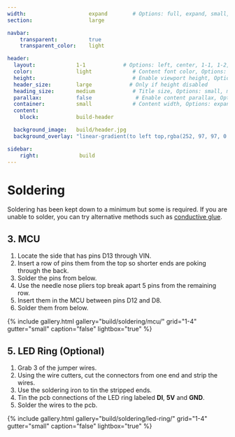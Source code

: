```yaml
---
width:                    expand        # Options: full, expand, small, xsmall
section:                  large

navbar:
    transparent:          true
    transparent_color:    light

header:
  layout:             1-1            # Options: left, center, 1-1, 1-2, 1-3 or 2-3. Left, right options display this pages title and subtitle. 1-1, 1-2, 1-3 or 2-3 options display content of block file/s.
  color:              light             # Content font color, Options: light, dark
  height:                               # Enable viewport height, Options: full
  header_size:        large            # Only if height disabled
  heading_size:       medium            # Title size, Options: small, medium, large
  parallax:           false              # Enable content parallax, Options: true
  container:          small             # Content width, Options: expand, small, xsmall
  content:
    block:            build-header

  background_image:   build/header.jpg
  background_overlay: "linear-gradient(to left top,rgba(252, 97, 97, 0.8) 0%, rgba(69, 69, 69, 0.8) 80%)"

sidebar:
    right:             build
---
```


[part-conductive-glue]:https://www.aliexpress.com/item/4000805311240.html

# Soldering
Soldering has been kept down to a minimum but some is required.
If you are unable to solder, you can try alternative methods such as [conductive glue][part-conductive-glue].

## 3. MCU
1. Locate the side that has pins D13 through VIN.
2. Insert a row of pins them from the top so shorter ends are poking through the back.
3. Solder the pins from below.
5. Use the needle nose pliers top break apart 5 pins from the remaining row.
6. Insert them in the MCU between pins D12 and D8.
7. Solder them from below.

{% include gallery.html
  gallery="build/soldering/mcu/"
  grid="1-4"
  gutter="small"
  caption="false"
  lightbox="true"
%}

## 5. LED Ring (Optional)
1. Grab 3 of the jumper wires.
2. Using the wire cutters, cut the connectors from one end and strip the wires.
3. Use the soldering iron to tin the stripped ends.
4. Tin the pcb connections of the LED ring labeled **DI**, **5V** and **GND**.
5. Solder the wires to the pcb.

{% include gallery.html
  gallery="build/soldering/led-ring/"
  grid="1-4"
  gutter="small"
  caption="false"
  lightbox="true"
%}